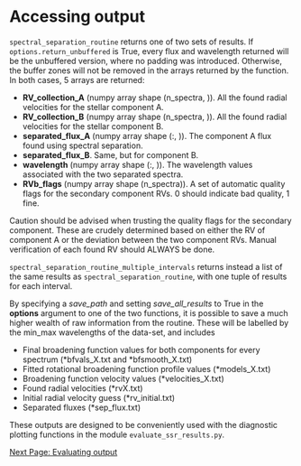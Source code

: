 # Accessing output
`spectral_separation_routine` returns one of two sets of results. If `options.return_unbuffered` is True, every flux and wavelength returned will be the unbuffered version, where no padding was introduced. Otherwise, the buffer zones will not be removed in the arrays returned by the function. In both cases, 5 arrays are returned:
- **RV_collection_A** (numpy array shape (n_spectra, )). All the found radial velocities for the stellar component A.
- **RV_collection_B** (numpy array shape (n_spectra, )). All the found radial velocities for the stellar component B.
- **separated_flux_A** (numpy array shape (:, )). The component A flux found using spectral separation.
- **separated_flux_B**. Same, but for component B.
- **wavelength** (numpy array shape (:, )). The wavelength values associated with the two separated spectra.
- **RVb_flags** (numpy array shape (n_spectra)). A set of automatic quality flags for the secondary component RVs. 0 should indicate bad quality, 1 fine.

Caution should be advised when trusting the quality flags for the secondary component. These are crudely determined based on either the RV of component A or the deviation between the two component RVs. Manual verification of each found RV should ALWAYS be done.

`spectral_separation_routine_multiple_intervals` returns instead a list of the same results as `spectral_separation_routine`, with one tuple of results for each interval.

By specifying a *save_path* and setting *save_all_results* to True in the **options** argument to one of the two functions, it is possible to save a much higher wealth of raw information from the routine. These will be labelled by the min_max wavelengths of the data-set, and includes 
- Final broadening function values for both components for every spectrum (\*bfvals_X.txt and \*bfsmooth_X.txt)
- Fitted rotational broadening function profile values (\*models_X.txt)
- Broadening function velocity values (\*velocities_X.txt)
- Found radial velocities (\*rvX.txt)
- Initial radial velocity guess (\*rv_initial.txt)
- Separated fluxes (\*sep_flux.txt)

These outputs are designed to be conveniently used with the diagnostic plotting functions in the module `evaluate_ssr_results.py`.


[Next Page: Evaluating output](evaluate)
